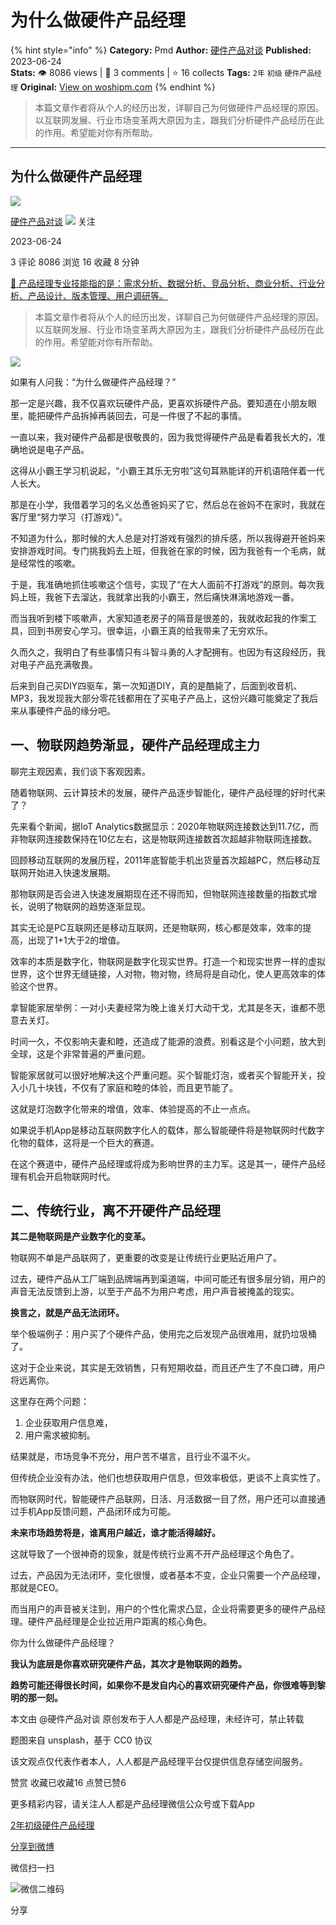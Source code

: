 # 为什么做硬件产品经理
{% hint style="info" %}
**Category:** Pmd
**Author:** [硬件产品对谈](https://www.woshipm.com/u/1495237)
**Published:** 2023-06-24  
**Stats:** 👁️ 8086 views | 💬 3 comments | ⭐ 16 collects
**Tags:** `2年` `初级` `硬件产品经理`
**Original:** [View on woshipm.com](https://www.woshipm.com/pmd/5853030.html)
{% endhint %}
> 本篇文章作者将从个人的经历出发，详聊自己为何做硬件产品经理的原因。以互联网发展、行业市场变革两大原因为主，跟我们分析硬件产品经历在此的作用。希望能对你有所帮助。

---

## 为什么做硬件产品经理

[![](https://static.woshipm.com/passport_avatar_wx_20230204224924_8726.jpg?imageView2/1/w/72/h/72/q/100)](https://www.woshipm.com/u/1495237)

[硬件产品对谈](https://www.woshipm.com/u/1495237) ![](https://static.woshipm.com/tag/1101_1@2x.png) 关注

2023-06-24

3 评论 8086 浏览 16 收藏 8 分钟

[🔗 产品经理专业技能指的是：需求分析、数据分析、竞品分析、商业分析、行业分析、产品设计、版本管理、用户调研等。](https://ke.qidianla.com/courses/90pm)

> 本篇文章作者将从个人的经历出发，详聊自己为何做硬件产品经理的原因。以互联网发展、行业市场变革两大原因为主，跟我们分析硬件产品经历在此的作用。希望能对你有所帮助。

![](https://image.woshipm.com/2023/04/13/dea1ec3a-d9df-11ed-8d63-00163e0b5ff3.jpg)

如果有人问我：“为什么做硬件产品经理？”

那一定是兴趣，我不仅喜欢玩硬件产品，更喜欢拆硬件产品。要知道在小朋友眼里，能把硬件产品拆掉再装回去，可是一件很了不起的事情。

一直以来，我对硬件产品都是很敬畏的，因为我觉得硬件产品是看着我长大的，准确地说是电子产品。

这得从小霸王学习机说起，“小霸王其乐无穷啦”这句耳熟能详的开机语陪伴着一代人长大。

那是在小学，我借着学习的名义怂恿爸妈买了它，然后总在爸妈不在家时，我就在客厅里“努力学习（打游戏）”。

不知道为什么，那时候的大人总是对打游戏有强烈的排斥感，所以我得避开爸妈来安排游戏时间。专门挑我妈去上班，但我爸在家的时候，因为我爸有一个毛病，就是经常性的咳嗽。

于是，我准确地抓住咳嗽这个信号，实现了“在大人面前不打游戏”的原则。每次我妈上班，我爸下去溜达，我就拿出我的小霸王，然后痛快淋漓地游戏一番。

而当我听到楼下咳嗽声，大家知道老房子的隔音是很差的，我就收起我的作案工具，回到书房安心学习。很幸运，小霸王真的给我带来了无穷欢乐。

久而久之，我明白了有些事情只有斗智斗勇的人才配拥有。也因为有这段经历，我对电子产品充满敬畏。

后来到自己买DIY四驱车，第一次知道DIY，真的是酷毙了，后面到收音机、MP3，我发现我大部分零花钱都用在了买电子产品上，这份兴趣可能奠定了我后来从事硬件产品的缘分吧。

## 一、物联网趋势渐显，硬件产品经理成主力

聊完主观因素，我们谈下客观因素。

随着物联网、云计算技术的发展，硬件产品逐步智能化，硬件产品经理的好时代来了？

先来看个新闻，据IoT Analytics数据显示：2020年物联网连接数达到11.7亿，而非物联网连接数保持在10亿左右，这是物联网连接数首次超越非物联网连接数。

回顾移动互联网的发展历程，2011年底智能手机出货量首次超越PC，然后移动互联网开始进入快速发展期。

那物联网是否会进入快速发展期现在还不得而知，但物联网连接数量的指数式增长，说明了物联网的趋势逐渐显现。

其实无论是PC互联网还是移动互联网，还是物联网，核心都是效率，效率的提高，出现了1+1大于2的增值。

效率的本质是数字化，物联网是数字化现实世界。打造一个和现实世界一样的虚拟世界，这个世界无缝链接，人对物，物对物，终局将是自动化，使人更高效率的体验这个世界。

拿智能家居举例：一对小夫妻经常为晚上谁关灯大动干戈，尤其是冬天，谁都不愿意去关灯。

时间一久，不仅影响夫妻和睦，还造成了能源的浪费。别看这是个小问题，放大到全球，这是个非常普遍的严重问题。

智能家居就可以很好地解决这个严重问题。买个智能灯泡，或者买个智能开关，投入小几十块钱，不仅有了家庭和睦的体验，而且更节能了。

这就是灯泡数字化带来的增值，效率、体验提高的不止一点点。

如果说手机App是移动互联网数字化人的载体，那么智能硬件将是物联网时代数字化物的载体，这将是一个巨大的赛道。

在这个赛道中，硬件产品经理或将成为影响世界的主力军。这是其一，硬件产品经理有机会开启物联网时代。

## 二、传统行业，离不开硬件产品经理

**其二是物联网是产业数字化的变革。**

物联网不单是产品联网了，更重要的改变是让传统行业更贴近用户了。

过去，硬件产品从工厂端到品牌端再到渠道端，中间可能还有很多层分销，用户的声音无法反馈到上游，以至于产品不为用户考虑，用户声音被掩盖的现实。

**换言之，就是产品无法闭环。**

举个极端例子：用户买了个硬件产品，使用完之后发现产品很难用，就扔垃圾桶了。

这对于企业来说，其实是无效销售，只有短期收益，而且还产生了不良口碑，用户将远离你。

这里存在两个问题：

1.  企业获取用户信息难，
2.  用户需求被抑制。

结果就是，市场竞争不充分，用户苦不堪言，且行业不温不火。

但传统企业没有办法，他们也想获取用户信息，但效率极低，更谈不上真实性了。

而物联网时代，智能硬件产品联网，日活、月活数据一目了然，用户还可以直接通过手机App反馈问题，产品闭环成为可能。

**未来市场趋势将是，谁离用户越近，谁才能活得越好。**

这就导致了一个很神奇的现象，就是传统行业离不开产品经理这个角色了。

过去，产品因为无法闭环，变化很慢，或者基本不变，企业只需要一个产品经理，那就是CEO。

而当用户的声音被关注到，用户的个性化需求凸显，企业将需要更多的硬件产品经理。硬件产品经理是企业拉近用户距离的核心角色。

你为什么做硬件产品经理？

**我认为底层是你喜欢研究硬件产品，其次才是物联网的趋势。**

**趋势可能还得很长时间，如果你不是发自内心的喜欢研究硬件产品，你很难等到黎明的那一刻。**

本文由 @硬件产品对谈 原创发布于人人都是产品经理，未经许可，禁止转载

题图来自 unsplash，基于 CC0 协议

该文观点仅代表作者本人，人人都是产品经理平台仅提供信息存储空间服务。

赞赏 收藏已收藏16 点赞已赞6

更多精彩内容，请关注人人都是产品经理微信公众号或下载App

[2年](https://www.woshipm.com/tag/2%e5%b9%b4)[初级](https://www.woshipm.com/tag/%e5%88%9d%e7%ba%a7)[硬件产品经理](https://www.woshipm.com/tag/%e7%a1%ac%e4%bb%b6%e4%ba%a7%e5%93%81%e7%bb%8f%e7%90%86)

[分享到微博](https://service.weibo.com/share/share.php?appkey=2775287854&title=为什么做硬件产品经理&url=https://www.woshipm.com/pmd/5853030.html&pic=https://image.woshipm.com/2023/04/13/dea1ec3a-d9df-11ed-8d63-00163e0b5ff3.jpg)

微信扫一扫

![微信二维码](https://api.pwmqr.com/qrcode/create/?url=https://www.woshipm.com/pmd/5853030.html)

分享